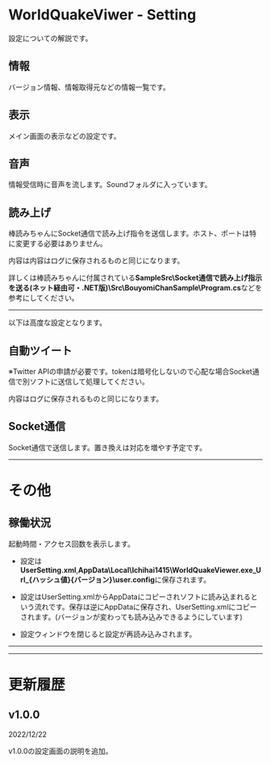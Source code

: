 ﻿# WorldQuakeViwer - Setting
設定についての解説です。

## 情報
バージョン情報、情報取得元などの情報一覧です。

## 表示
メイン画面の表示などの設定です。

## 音声
情報受信時に音声を流します。Soundフォルダに入っています。

## 読み上げ
棒読みちゃんにSocket通信で読み上げ指令を送信します。ホスト、ポートは特に変更する必要はありません。

内容は内容はログに保存されるものと同じになります。

詳しくは棒読みちゃんに付属されている**SampleSrc\Socket通信で読み上げ指示を送る(ネット経由可・.NET版)\Src\BouyomiChanSample\Program.cs**などを参考にしてください。

---
以下は高度な設定となります。

## 自動ツイート
※Twitter APIの申請が必要です。tokenは暗号化しないので心配な場合Socket通信で別ソフトに送信して処理してください。

内容はログに保存されるものと同じになります。

## Socket通信
Socket通信で送信します。置き換えは対応を増やす予定です。

---

# その他

## 稼働状況
起動時間・アクセス回数を表示します。

- 設定は**UserSetting.xml**,**AppData\Local\Ichihai1415\WorldQuakeViewer.exe_Url_{ハッシュ値}\{バージョン}\user.config**に保存されます。

- 設定はUserSetting.xmlからAppDataにコピーされソフトに読み込まれるという流れです。保存は逆にAppDataに保存され、UserSetting.xmlにコピーされます。(バージョンが変わっても読み込みできるようにしています)

- 設定ウィンドウを閉じると設定が再読み込みされます。

---
---

# 更新履歴

## v1.0.0
2022/12/22

v1.0.0の設定画面の説明を追加。